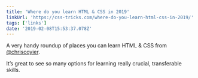 ```yaml
---
title: 'Where do you learn HTML & CSS in 2019'
linkUrl: 'https://css-tricks.com/where-do-you-learn-html-css-in-2019/'
tags: ['links'] 
date: '2019-02-08T15:53:37.078Z'
---
```

A very handy roundup of places you can learn HTML & CSS from [@chriscoyier](//twitter.com/chriscoyier).

It’s great to see so many options for learning really crucial, transferable skills.